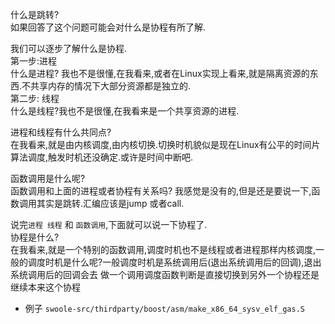 什么是跳转?  
如果回答了这个问题可能会对什么是协程有所了解.  

我们可以逐步了解什么是协程.  
第一步:进程  
什么是进程? 我也不是很懂,在我看来,或者在Linux实现上看来,就是隔离资源的东西.不共享内存的情况下大部分资源都是独立的.  
第二步: 线程  
什么是线程?我也不是很懂,在我看来是一个共享资源的进程.  

进程和线程有什么共同点?  
在我看来,就是由内核调度,由内核切换.切换时机貌似是现在Linux有公平的时间片算法调度,触发时机还没确定.或许是时间中断吧.

函数调用是什么呢?  
函数调用和上面的进程或者协程有关系吗? 我感觉是没有的,但是还是要说一下,函数调用其实是跳转.汇编应该是jump 或者call.

说完`进程 线程` 和 `函数调用`,下面就可以说一下协程了.  
协程是什么?   
在我看来,就是一个特别的函数调用,调度时机也不是线程或者进程那样内核调度,一般的调度时机是什么呢?一般调度时机是系统调用后(退出系统调用后的回调),退出系统调用后的回调会去
做一个调用调度函数判断是直接切换到另外一个协程还是继续本来这个协程

- 例子
`swoole-src/thirdparty/boost/asm/make_x86_64_sysv_elf_gas.S`
